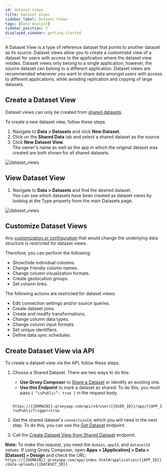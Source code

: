 ```yaml
---
id: dataset-views
title: Dataset Views
sidebar_label: Dataset Views
tags: [Data Analyst]
sidebar_position: 5
displayed_sidebar: getting-started
---
```


A Dataset View is a type of reference dataset that points to another dataset as its source. Dataset views allow you to create a customized view of a dataset for users with access to the application where the dataset view resides. Dataset views only belong to a single application; however, the source dataset can belong to a different application. Dataset views are recommended whenever you want to share data amongst users with access to different applications, while avoiding replication and copying of large datasets.

## Create a Dataset View

Dataset views can only be created from [shared datasets](./overview-of-datasets.md#share-and-un-share-datasets).

To create a new dataset view, follow these steps.

1. Navigate to **Data > Datasets** and click **New Dataset**.  
2. Click on the **Shared Data** tab and select a shared dataset as the source.
3. Click **New Dataset View**.  
   The owner's name as well as the app in which the original dataset was created are both shown for all shared datasets. 

![dataset_views](https://s3.amazonaws.com/cdn.qrvey.com/documentation_assets/ui-docs/datasets/Dataset+Views/datasetviews4.png#thumbnail-60) 

## View Dataset View

1. Navigate to **Data > Datasets** and find the desired dataset.  
   You can see which datasets have been created as dataset views by looking at the Type property from the main Datasets page.

![dataset_views](https://s3.amazonaws.com/cdn.qrvey.com/documentation_assets/ui-docs/datasets/Dataset+Views/dataviews2.png#thumbnail-40) 

## Customize Dataset Views

Any [customization or configuration](./managed-datasets.md#create-a-managed-dataset) that would change the underlying data structure is restricted for dataset views.

Therefore, you can perform the following:
- Show/hide individual columns.
- Change friendly column names.
- Change column visualization formats.
- Create geolocation groups.
- Set column links.

The following actions are restricted for dataset views: 
- Edit connection settings and/or source queries.
- Create dataset joins.
- Create and modify transformations.
- Change column data types.
- Change column input formats.
- Set unique identifiers.
- Define data sync schedules.

## Create Dataset View via API

To create a dataset view via the API, follow these steps.

1. Choose a Shared Dataset. There are two ways to do this:  

   - **Use Qrvey Composer** to [Share a Dataset](./overview-of-datasets.md#share-and-un-share-datasets) or identify an existing one.
   - **Use this Endpoint** to mark a dataset as shared. To do this, you must pass `{ “isPublic”: true }` in the request body.
   ```

   https://{{DOMAIN}}.qrveyapp.com/api/v4/user/{{USER_ID}}/app/{{APP_ID}}/qollect/dataset/{{DATASET_ID}}/publishVersion?runPublicTrigger=true
   
   ```

2. Get the shared dataset's `connectionId`, which you will need in the next step. To do this, you can use the [Get Dataset](https://qrvey.stoplight.io/docs/qrvey-api-doc/9xpku63qfxq54-get-dataset) endpoint.

3. Call the [Create Dataset View from Shared Dataset](https://qrvey.stoplight.io/docs/qrvey-api-doc/d1a594100ae37-create-dataset-view-from-shared-dataset) endpoint.

**Note:** To make this request, you need the `domain`, `appId`, and `datasetId` values. If using Qrvey Composer, open **Apps > [Application] > Data > [Dataset] > Design** and check the URL: `https://{{DOMAIN}}.qrveyapp.com/app/index.html#/application/{{APP_ID}}/data-uploads/{{DATASET_ID}}`
   

